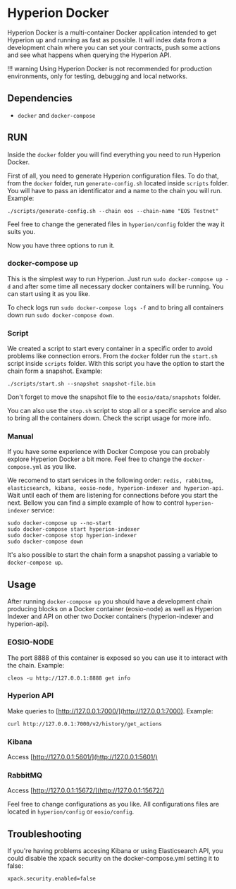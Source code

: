 # Hyperion Docker
Hyperion Docker is a multi-container Docker application intended to get Hyperion up and running as fast as possible. It will index data from a development chain where you can set your contracts, push some actions and see what happens when querying the Hyperion API.

!!! warning
    Using Hyperion Docker is not recommended for production environments, only for testing, debugging and local networks.

## Dependencies
- `docker` and `docker-compose`

## RUN
Inside the `docker` folder you will find everything you need to run Hyperion Docker.

First of all, you need to generate Hyperion configuration files. To do that, from the `docker` folder, run `generate-config.sh` located inside `scripts` folder. You will have to pass an identificator and a name to the chain you will run. Example:
```
./scripts/generate-config.sh --chain eos --chain-name "EOS Testnet"
```
Feel free to change the generated files in `hyperion/config` folder the way it suits you.

Now you have three options to run it.

### docker-compose up
This is the simplest way to run Hyperion. Just run `sudo docker-compose up -d` and after some time all necessary docker containers will be running. You can start using it as you like.

To check logs run `sudo docker-compose logs -f` and to bring all containers down run `sudo docker-compose down`.

### Script
We created a script to start every container in a specific order to avoid problems like connection errors. From the `docker` folder run the `start.sh` script inside `scripts` folder. With this script you have the option to start the chain form a snapshot. Example:
```
./scripts/start.sh --snapshot snapshot-file.bin
```
Don't forget to move the snapshot file to the `eosio/data/snapshots` folder.

You can also use the `stop.sh` script to stop all or a specific service and also to bring all the containers down. Check the script usage for more info.

### Manual
If you have some experience with Docker Compose you can probably explore Hyperion Docker a bit more. Feel free to change the `docker-compose.yml` as you like.

We recomend to start services in the following order: `redis, rabbitmq, elasticsearch, kibana, eosio-node, hyperion-indexer and hyperion-api`. Wait until each of them are listening for connections before you start the next. Bellow you can find a simple example of how to control `hyperion-indexer` service:
```
sudo docker-compose up --no-start
sudo docker-compose start hyperion-indexer
sudo docker-compose stop hyperion-indexer
sudo docker-compose down
```
It's also possible to start the chain form a snapshot passing a variable to `docker-compose up`.

## Usage
After running `docker-compose up` you should have a development chain producing blocks on a Docker container (eosio-node) as well as Hyperion Indexer and API on other two Docker containers (hyperion-indexer and hyperion-api).

### EOSIO-NODE
The port 8888 of this container is exposed so you can use it to interact with the chain. Example:
```
cleos -u http://127.0.0.1:8888 get info
```

### Hyperion API
Make queries to [http://127.0.0.1:7000/](http://127.0.0.1:7000). Example:
```
curl http://127.0.0.1:7000/v2/history/get_actions
```

### Kibana
Access [http://127.0.0.1:5601/](http://127.0.0.1:5601/)

### RabbitMQ
Access [http://127.0.0.1:15672/](http://127.0.0.1:15672/)

Feel free to change configurations as you like. All configurations files are located in `hyperion/config` or `eosio/config`.

## Troubleshooting
If you're having problems accesing Kibana or using Elasticsearch API, you could disable the xpack security
on the docker-compose.yml setting it to false:

```
xpack.security.enabled=false
```
